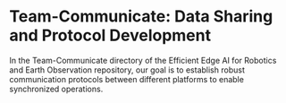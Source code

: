 # Team-Communicate: Data Sharing and Protocol Development

In the Team-Communicate directory of the Efficient Edge AI for Robotics and Earth Observation repository, our goal is to establish robust communication protocols between different platforms to enable synchronized operations.
